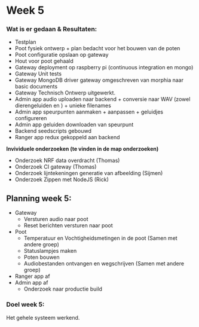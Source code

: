 # Week 5

### Wat is er gedaan & Resultaten:
- Testplan
- Poot fysiek ontwerp + plan bedacht voor het bouwen van de poten
- Poot configuratie opslaan op gateway
- Hout voor poot gehaald
- Gateway deployment op raspberry pi (continuous integration en mongo)
- Gateway Unit tests 
- Gateway MongoDB driver gateway omgeschreven van morphia naar basic documents
- Gateway Technisch Ontwerp uitgewerkt. 
- Admin app audio uploaden naar backend + conversie naar WAV (zowel dierengeluiden en ) + unieke filenames
- Admin app speurpunten aanmaken + aanpassen + geluidjes configureren 
- Admin app geluiden downloaden van speurpunt
- Backend seedscripts gebouwd
- Ranger app redux gekoppeld aan backend 

**Invividuele onderzoeken (te vinden in de map onderzoeken)**
- Onderzoek NRF data overdracht (Thomas)
- Onderzoek CI gateway (Thomas)
- Onderzoek lijntekeningen generatie van afbeelding (Sijmen)
- Onderzoek Zippen met NodeJS (Rick)

## Planning week 5:
- Gateway
  - Versturen audio naar poot
  - Reset berichten versturen naar poot
- Poot
  - Temperatuur en Vochtigheidsmetingen in de poot (Samen met andere groep)
  - Statuslampjes maken
  - Poten bouwen
  - Audiobestanden ontvangen en wegschrijven (Samen met andere groep)
- Ranger app af
- Admin app af
  - Onderzoek naar productie build


### Doel week 5:
Het gehele systeem werkend.
